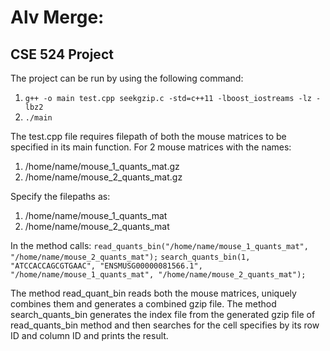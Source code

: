 # Alv Merge:

## CSE 524 Project

The project can be run by using the following command:

1. `g++ -o main test.cpp seekgzip.c -std=c++11 -lboost_iostreams -lz -lbz2`
2. `./main`

The test.cpp file requires filepath of both the mouse matrices to be specified in its main function.
For 2 mouse matrices with the names:
1. /home/name/mouse_1_quants_mat.gz
2. /home/name/mouse_2_quants_mat.gz

Specify the filepaths as:
1. /home/name/mouse_1_quants_mat
2. /home/name/mouse_2_quants_mat

In the method calls:
`read_quants_bin("/home/name/mouse_1_quants_mat", "/home/name/mouse_2_quants_mat");`
`search_quants_bin(1, "ATCCACCAGCGTGAAC", "ENSMUSG00000081566.1", "/home/name/mouse_1_quants_mat", "/home/name/mouse_2_quants_mat");`

The method read_quant_bin reads both the mouse matrices, uniquely combines them and generates a combined gzip file.
The method search_quants_bin generates the index file from the generated gzip file of read_quants_bin method and then searches for the cell specifies by its row ID and column ID and prints the result.
